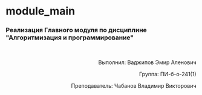 # module_main

### Реализация  Главного модуля  по дисциплине "Алгоритмизация и программирование"

<br>
<p align="right">Выполнил: Ваджипов Эмир Аленович</p>
<p align="right">Группа: ПИ-б-о-241(1)</p>
<p align="right">Преподаватель: Чабанов Владимир Викторович</p>

